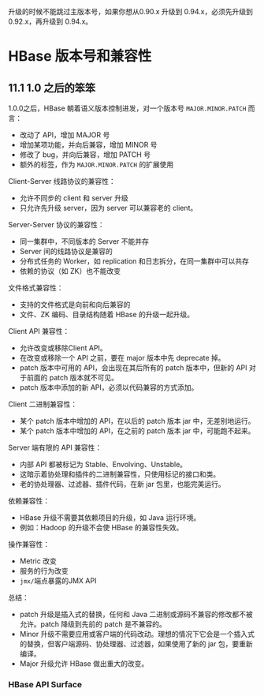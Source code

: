 升级的时候不能跳过主版本号，如果你想从0.90.x 升级到 0.94.x，必须先升级到 0.92.x，再升级到 0.94.x。

# HBase 版本号和兼容性

## 11.1 1.0 之后的笨笨

1.0.0之后，HBase 朝着语义版本控制进发，对一个版本号 `MAJOR.MINOR.PATCH` 而言：

- 改动了 API，增加 MAJOR 号
- 增加某项功能，并向后兼容，增加 MINOR 号
- 修改了 bug，并向后兼容，增加 PATCH 号
- 额外的标签，作为 `MAJOR.MINOR.PATCH` 的扩展使用

Client-Server 线路协议的兼容性：

- 允许不同步的 client 和 server 升级
- 只允许先升级 server，因为 server 可以兼容老的 client。

Server-Server 协议的兼容性：

- 同一集群中，不同版本的 Server 不能并存
- Server 间的线路协议是兼容的
- 分布式任务的 Worker，如 replication 和日志拆分，在同一集群中可以共存
- 依赖的协议（如 ZK）也不能改变

文件格式兼容性：

- 支持的文件格式是向前和向后兼容的
- 文件、ZK 编码、目录结构随着 HBase 的升级一起升级。

Client API 兼容性：

- 允许改变或移除Client API。
- 在改变或移除一个 API 之前，要在 major 版本中先 deprecate 掉。
- patch 版本中可用的 API，会出现在其后所有的 patch 版本中，但新的 API 对于前面的 patch 版本就不可见。
- patch 版本中添加的新 API，必须以代码兼容的方式添加。

Client 二进制兼容性：

- 某个 patch 版本中增加的 API，在以后的 patch 版本 jar 中，无差别地运行。
- 某个 patch 版本中增加的 API，在之前的 patch 版本 jar 中，可能跑不起来。

Server 端有限的 API 兼容性：

- 内部 API 都被标记为 Stable、Envolving、Unstable。
- 这暗示着协处理和插件的二进制兼容性，只使用标记的接口和类。
- 老的协处理器、过滤器、插件代码，在新 jar 包里，也能完美运行。

依赖兼容性：

- HBase 升级不需要其依赖项目的升级，如 Java 运行环境。
- 例如：Hadoop 的升级不会使 HBase 的兼容性失效。

操作兼容性：

- Metric 改变
- 服务的行为改变
- `jmx/`端点暴露的JMX API

总结：

- patch 升级是插入式的替换，任何和 Java 二进制或源码不兼容的修改都不被允许。patch 降级到先前的 patch 是不兼容的。
- Minor 升级不需要应用或客户端的代码改动。理想的情况下它会是一个插入式的替换，但客户端源码、协处理器、过滤器，如果使用了新的 jar 包，要重新编译。
- Major 升级允许 HBase 做出重大的改变。

### HBase API Surface


